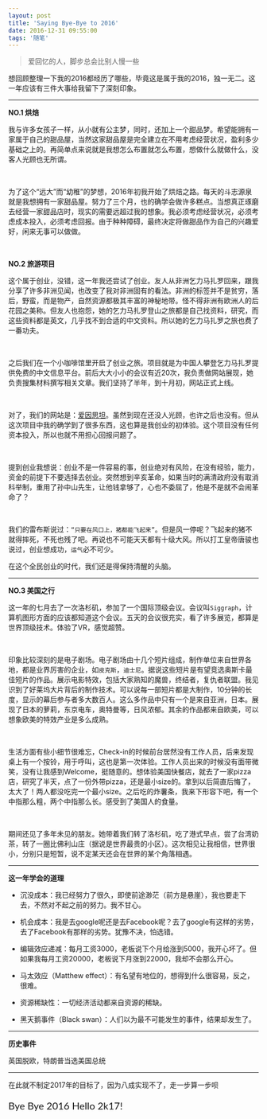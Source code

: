 ```yaml
---
layout: post
title: 'Saying Bye-Bye to 2016'
date: 2016-12-31 09:55:00
tags: '随笔'
---
```


> 爱回忆的人，脚步总会比别人慢一些

想回顾整理一下我的2016都经历了哪些，毕竟这是属于我的2016，独一无二。这一年应该有三件大事给我留下了深刻印象。

----

**NO.1 烘焙**

我与许多女孩子一样，从小就有公主梦，同时，还加上一个甜品梦。希望能拥有一家属于自己的甜品屋，当然这家甜品屋是完全建立在不用考虑经营状况，盈利多少基础之上的。再简单点来说就是我想怎么布置就怎么布置，想做什么就做什么，没客人光顾也无所谓。

<br>

为了这个“远大”而“幼稚”的梦想，2016年初我开始了烘焙之路。每天的斗志源泉就是我想拥有一家甜品屋。努力了三个月，也的确学会做许多糕点。当想真正琢磨去经营一家甜品店时，现实的需要远超过我的想象。我必须考虑经营状况，必须考虑成本投入，必须考虑回报。由于种种障碍，最终决定将做甜品作为自己的兴趣爱好，闲来无事可以做做。

<br>

**NO.2 旅游项目**

这个属于创业，没错，这一年我还尝试了创业。友人从非洲乞力马扎罗回来，跟我分享了许多非洲见闻，也改变了我对非洲固有的看法。非洲的标签并不是贫穷，落后，野蛮，而是物产，自然资源都极其丰富的神秘地带。怪不得非洲有欧洲人的后花园之美称。但友人也抱怨，她的乞力马扎罗登山之旅都是自己找资料，研究，而这些资料都是英文，几乎找不到合适的中文资料。所以她的乞力马扎罗之旅也费了一番功夫。

<br>

之后我们在一个小咖啡馆里开启了创业之旅。项目就是为中国人攀登乞力马扎罗提供免费的中文信息平台。前后大大小小的会议有近20次，我负责做网站展现，她负责搜集材料撰写相关文章。我们坚持了半年，到十月初，网站正式上线。

<br>

对了，我们的网站是：[爱因思坦](http://www.aiyinsitan123.com/index.html)。虽然到现在还没人光顾，也许之后也没有。但从这次项目中我的确学到了很多东西，这也算是我创业的初体验。这个项目没有任何资本投入，所以也就不用担心回报问题了。

<br>

提到创业我想说：创业不是一件容易的事，创业绝对有风险，在没有经验，能力，资金的前提下不要选择去创业。突然想到辛亥革命，如果当时的满清政府没有取消科举制，重用了孙中山先生，让他钱拿够了，心也不委屈了，他是不是就不会闹革命了？

<br>

我们的雷布斯说过：`“只要在风口上，猪都能飞起来”`。但是风一停呢？飞起来的猪不就得摔死，不死也残了吧。再说也不可能天天都有十级大风。所以打工皇帝唐骏也说过，创业想成功，`运气`必不可少。


在这个全民创业的时代，我们还是得保持清醒的头脑。

----

**NO.3 美国之行**

这一年的七月去了一次洛杉矶，参加了一个国际顶级会议。会议叫`Siggraph`，计算机图形方面的应该都知道这个会议。五天的会议很充实，看了许多展览，都算是世界顶级技术。体验了VR，感觉超赞。

<br>

印象比较深刻的是电子剧场。电子剧场由十几个短片组成，制作单位来自世界各地，都是业界厉害的企业，如`皮克斯`，`迪士尼`。据说这些短片是有望竞选奥斯卡最佳短片的作品。展示电影特效，包括大家熟知的魔兽，终结者，复仇者联盟。我见识到了好莱坞大片背后的制作技术。可以说每一部短片都是大制作，10分钟的长度，显示的幕后参与者多大数百人。这么多作品中只有一个是来自亚洲，日本。展现了日本的萝莉，东京电车，奥特曼等，日风浓郁。其余的作品都来自欧美，可以想象欧美的特效产业是多么成熟。

<br>

生活方面有些小细节很难忘，Check-in的时候前台居然没有工作人员，后来发现桌上有一个按铃，用于呼叫，这也是第一次体验。工作人员出来的时候没有面带微笑，没有让我感到Welcome，挺随意的。想体验美国快餐店，就去了一家pizza店，研究了半天，点了一份外带pizza，还是最小size的。拿到以后简直后悔了，太大了！两人都没吃完一个最小size。之后吃的炸薯条，我来下形容下吧，有一个中指那么粗，两个中指那么长。感受到了美国人的食量。


<br>

期间还见了多年未见的朋友。她带着我们转了洛杉矶，吃了港式早点，尝了台湾奶茶，转了一圈比佛利山庄（据说是世界最贵的小区）。这次相见让我相信，世界很小，分别只是短暂，说不定某天还会在世界的某个角落相遇。

----

**这一年学会的道理**

* 沉没成本：我已经努力了很久，即使前途渺茫（前方是悬崖），我也要走下去，不然对不起之前的努力。我不甘心。

* 机会成本：我是去google呢还是去Facebook呢？去了google有这样的劣势，去了Facebook有那样的劣势。犹豫不决，怕选错。

* 编辑效应递减：每月工资3000，老板说下个月给涨到5000，我开心坏了。但如果我每月工资20000，老板说下月涨到22000，我却不会那么开心。

* 马太效应（Matthew effect）：有名望有地位的，想得到什么很容易，反之，很难。

* 资源稀缺性：一切经济活动都来自资源的稀缺。

* 黑天鹅事件（Black swan）：人们以为最不可能发生的事件，结果却发生了。

-----

**历史事件**

英国脱欧，特朗普当选美国总统

-----

在此就不制定2017年的目标了，因为八成实现不了，走一步算一步呗<i style='color: #66ccff' class="fa fa-smile-o fa-2x" aria-hidden="true"></i>

<p style="font-family: 'Lato'; font-size:20px">Bye Bye 2016 Hello 2k17!</p>